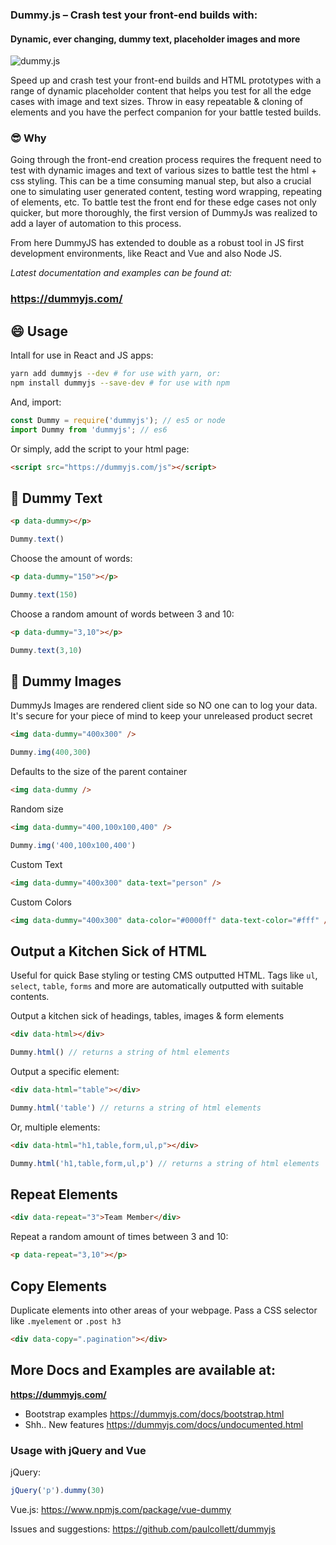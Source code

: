
### Dummy.js – Crash test your front-end builds with:
#### Dynamic, ever changing, dummy text, placeholder images and more

![dummy.js](https://user-images.githubusercontent.com/1904774/31058166-1dade7b4-a6a4-11e7-8005-7c143fd3a60e.png)

Speed up and crash test your front-end builds and HTML prototypes with a range of dynamic placeholder content that helps you test for all the edge cases with image and text sizes. Throw in easy repeatable & cloning of elements and you have the perfect companion for your battle tested builds.

### 😎 Why

Going through the front-end creation process requires the frequent need to test with dynamic images and text of various sizes to battle test the html + css styling. This can be a time consuming manual step, but also a crucial one to simulating user generated content, testing word wrapping, repeating of elements, etc. To battle test the front end for these edge cases not only quicker, but more thoroughly, the first version of DummyJs was realized to add a layer of automation to this process.

From here DummyJS has extended to double as a robust tool in JS first development environments, like React and Vue and also Node JS.

_Latest documentation and examples can be found at:_
### https://dummyjs.com/


## 😄 Usage

Intall for use in React and JS apps:

```bash
yarn add dummyjs --dev # for use with yarn, or:
npm install dummyjs --save-dev # for use with npm
```

And, import:
```js
const Dummy = require('dummyjs'); // es5 or node
import Dummy from 'dummyjs'; // es6
```

Or simply, add the script to your html page:
```html
<script src="https://dummyjs.com/js"></script>
```




## 📖 Dummy Text

```html
<p data-dummy></p>
```
```js
Dummy.text()
```

Choose the amount of words:
```html
<p data-dummy="150"></p>
```
```js
Dummy.text(150)
```

Choose a random amount of words between 3 and 10:
```html
<p data-dummy="3,10"></p>
```
```js
Dummy.text(3,10)
```

## 🎨 Dummy Images
DummyJs Images are rendered client side so NO one can to log your data. It's secure for your piece of mind to keep your unreleased product secret

```html
<img data-dummy="400x300" />
```
```js
Dummy.img(400,300)
```

Defaults to the size of the parent container
```html
<img data-dummy />
```

Random size
```html
<img data-dummy="400,100x100,400" />
```
```js
Dummy.img('400,100x100,400')
```

Custom Text
```html
<img data-dummy="400x300" data-text="person" />
```

Custom Colors
```html
<img data-dummy="400x300" data-color="#0000ff" data-text-color="#fff" />
```


## Output a Kitchen Sick of HTML
Useful for quick Base styling or testing CMS outputted HTML. Tags like `ul`, `select`, `table`, `forms` and more are automatically outputted with suitable contents.

Output a kitchen sick of headings, tables, images & form elements
```html
<div data-html></div>
```
```js
Dummy.html() // returns a string of html elements
```

Output a specific element:
```html
<div data-html="table"></div>
```
```js
Dummy.html('table') // returns a string of html elements
```

Or, multiple elements:
```html
<div data-html="h1,table,form,ul,p"></div>
```
```js
Dummy.html('h1,table,form,ul,p') // returns a string of html elements
```


## Repeat Elements

```html
<div data-repeat="3">Team Member</div>
```

Repeat a random amount of times between 3 and 10:
```html
<p data-repeat="3,10"></p>
```

## Copy Elements

Duplicate elements into other areas of your webpage. Pass a CSS selector like `.myelement` or `.post h3`

```html
<div data-copy=".pagination"></div>
```

## More Docs and Examples are available at:

**https://dummyjs.com/**

- Bootstrap examples https://dummyjs.com/docs/bootstrap.html
- Shh.. New features https://dummyjs.com/docs/undocumented.html

### Usage with jQuery and Vue
jQuery:
```js
jQuery('p').dummy(30)
```

Vue.js:
https://www.npmjs.com/package/vue-dummy


Issues and suggestions:
https://github.com/paulcollett/dummyjs

